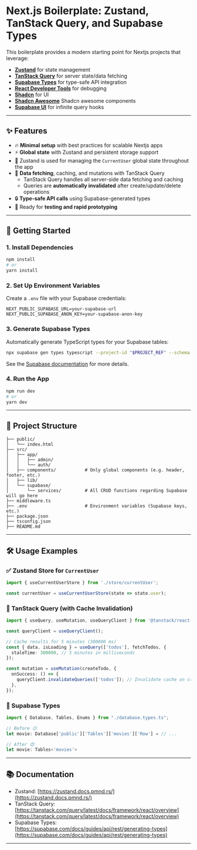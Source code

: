 # Next.js Boilerplate: Zustand, TanStack Query, and Supabase Types

This boilerplate provides a modern starting point for Nextjs projects that leverage:

- [**Zustand**](https://zustand.docs.pmnd.rs/) for state management  
- [**TanStack Query**](https://tanstack.com/query/latest/docs/framework/react/overview) for server state/data fetching  
- [**Supabase Types**](https://supabase.com/docs/guides/api/rest/generating-types) for type-safe API integration
- [**React Developer Tools**](https://chromewebstore.google.com/detail/react-developer-tools/fmkadmapgofadopljbjfkapdkoienihi?hl=en) for debugging
- [**Shadcn**](https://ui.shadcn.com/docs) for UI
- [**Shadcn Awesome**](https://github.com/birobirobiro/awesome-shadcn-ui?tab=readme-ov-file) Shadcn awesome components
- [**Supabase UI**](https://supabase.com/ui/docs/infinite-query-hook) for infinite query hooks
---

## ✨ Features

- 🔥 **Minimal setup** with best practices for scalable Nextjs apps  
- ⚡️ **Global state** with Zustand and persistent storage support  
- 👤 Zustand is used for managing the `CurrentUser` global state throughout the app  
- 🚀 **Data fetching**, caching, and mutations with TanStack Query  
  - TanStack Query handles all server-side data fetching and caching
  - Queries are **automatically invalidated** after create/update/delete operations  
- 🔒 **Type-safe API calls** using Supabase-generated types  
- 🧪 Ready for **testing and rapid prototyping**

---

## 🚀 Getting Started

### 1. Install Dependencies

```bash
npm install
# or
yarn install
````

### 2. Set Up Environment Variables

Create a `.env` file with your Supabase credentials:

```env
NEXT_PUBLIC_SUPABASE_URL=your-supabase-url
NEXT_PUBLIC_SUPABASE_ANON_KEY=your-supabase-anon-key
```

### 3. Generate Supabase Types

Automatically generate TypeScript types for your Supabase tables:

```bash
npx supabase gen types typescript --project-id "$PROJECT_REF" --schema public > database.types.ts
```

See the [Supabase documentation](https://supabase.com/docs/guides/api/rest/generating-types) for more details.

### 4. Run the App

```bash
npm run dev
# or
yarn dev
```

---

## 📁 Project Structure

```
├── public/
│   └── index.html
├── src/
│   ├── app/
│   │   ├── admin/
│   │   └── auth/
│   ├── components/           # Only global components (e.g. header, footer, etc.)
│   ├── lib/
│   └── supabase/
│       └── services/         # All CRUD functions regarding Supabase will go here
├── middleware.ts
├── .env                      # Environment variables (Supabase keys, etc.)
├── package.json
├── tsconfig.json
├── README.md
```

---

## 🛠️ Usage Examples

### ✅ Zustand Store for `CurrentUser`

```ts
import { useCurrentUserStore } from './store/currentUser';

const currentUser = useCurrentUserStore(state => state.user);
```

### 📡 TanStack Query (with Cache Invalidation)

```ts
import { useQuery, useMutation, useQueryClient } from '@tanstack/react-query';

const queryClient = useQueryClient();

// Cache results for 5 minutes (300000 ms)
const { data, isLoading } = useQuery(['todos'], fetchTodos, {
  staleTime: 300000, // 5 minutes in milliseconds
});

const mutation = useMutation(createTodo, {
  onSuccess: () => {
    queryClient.invalidateQueries(['todos']); // Invalidate cache on create/update/delete
  },
});
```

### 🔐 Supabase Types

```ts
import { Database, Tables, Enums } from "./database.types.ts";

// Before 😕
let movie: Database['public']['Tables']['movies']['Row'] = // ...

// After 😍
let movie: Tables<'movies'>

```

---

## 📚 Documentation

* Zustand: [https://zustand.docs.pmnd.rs/](https://zustand.docs.pmnd.rs/)
* TanStack Query: [https://tanstack.com/query/latest/docs/framework/react/overview](https://tanstack.com/query/latest/docs/framework/react/overview)
* Supabase Types: [https://supabase.com/docs/guides/api/rest/generating-types](https://supabase.com/docs/guides/api/rest/generating-types)

---
